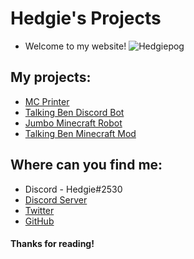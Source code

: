 # Hedgie's Projects

- Welcome to my website! 
![Hedgiepog](https://i.ibb.co/TmfYzHF/919297622244745227.png)

## My projects:
- [MC Printer](https://dsc.gg/hedgielab)
- [Talking Ben Discord Bot](https://top.gg/bot/952172236683493426)
- [Jumbo Minecraft Robot](https://github.com/Hedgie1/jumbo) 
- [Talking Ben Minecraft Mod](https://www.curseforge.com/minecraft/mc-mods/talking-ben-mod) 

## Where can you find me:
- Discord - Hedgie#2530
- [Discord Server](https://dsc.gg/hedgielab)
- [Twitter](https://twitter.com/HedgieDev)
- [GitHub](https://github.com/Hedgie1)

 #### Thanks for reading!
